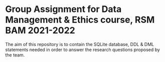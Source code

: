 # Group Assignment for Data Management & Ethics course, RSM BAM 2021-2022

The aim of this repository is to contain the SQLite database, DDL & DML statements needed in order to answer the research questions proposed by the team. 